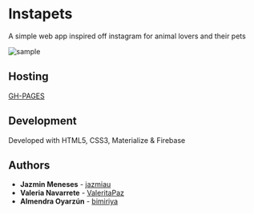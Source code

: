 # Instapets
A simple web app inspired off instagram for animal lovers and their pets

![sample](https://drive.google.com/open?id=1pjN_BX1agWl_7J_gLbt4paPwEaZmyI9j)

## Hosting

[GH-PAGES](https://bimiriya.github.io/instapets)

## Development

Developed with HTML5, CSS3, Materialize & Firebase

## Authors

* **Jazmin Meneses** - [jazmiau](https://github.com/jazmiau)
* **Valeria Navarrete** - [ValeritaPaz](https://github.com/ValeritaPaz)
* **Almendra Oyarzún** - [bimiriya](https://github.com/bimiriya)
